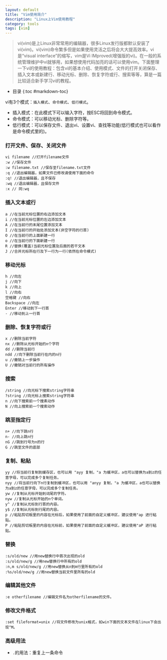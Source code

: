 ```yaml
---
layout: default
title: "Vim使用简介"
description: "Linux上Vim使用教程"
category: tools
tags: [vim]
---
```


> vi(vim)是上Linux非常常用的编辑器，很多Linux发行版都默认安装了vi(vim)。vi(vim)命令繁多但是如果使用灵活之后将会大大提高效率。vi是“visual interface”的缩写，vim是Vi IMproved(增强版的vi)。在一般的系统管理维护中vi就够用，如果想使用代码加亮的话可以使用vim。下面整理一下vi的使用教程：包含vi的基本介绍、使用模式、文件的打开关闭保存、插入文本或新建行、移动光标、删除、恢复字符或行、搜索等等，算是一篇比较适合新手学习vi的教程。

* 目录
{:toc #markdown-toc}

vi有3个模式：`插入模式`、`命令模式`、`低行模式`。

* 插入模式：在此模式下可以输入字符，按ESC将回到命令模式。
* 命令模式：可以移动光标、删除字符等。
* 低行模式：可以保存文件、退出vi、设置vi、查找等功能(低行模式也可以看作是命令模式里的)。

### 打开文件、保存、关闭文件

    vi filename //打开filename文件
    :w //保存文件
    :w filename.txt //保存至filename.txt文件
    :q //退出编辑器，如果文件已修改请使用下面的命令
    :q! //退出编辑器，且不保存
    :wq //退出编辑器，且保存文件
    :x // 同:wq

### 插入文本或行

    a //在当前光标位置的右边添加文本
    i //在当前光标位置的左边添加文本
    A //在当前行的末尾位置添加文本
    I //在当前行的开始处添加文本(非空字符的行首)
    O //在当前行的上面新建一行
    o //在当前行的下面新建一行
    R //替换(覆盖)当前光标位置及后面的若干文本
    J //合并光标所在行及下一行为一行(依然在命令模式)

### 移动光标

    h //向左
    j //向下
    k //向上
    l //向右
    空格键 //向右
    Backspace //向左
    Enter //移动到下一行首
    - //移动到上一行首

### 删除、恢复字符或行

    x //删除当前字符
    nx //删除从光标开始的n个字符
    dd //删除当前行
    ndd //向下删除当前行在内的n行
    u //撤销上一步操作
    U //撤销对当前行的所有操作

### 搜索

    /string //向光标下搜索string字符串
    ?string //向光标上搜索string字符串
    n //向下搜索前一个搜素动作
    N //向上搜索前一个搜索动作

### 跳至指定行

    n+ //向下跳n行
    n- //向上跳n行
    nG //跳到行号为n的行
    G //跳至文件的底部

### 复制、粘贴

    yy //将当前行复制到缓存区，也可以用 "ayy 复制，"a 为缓冲区，a也可以替换为a到z的任意字母，可以完成多个复制任务。
    nyy //将当前行向下n行复制到缓冲区，也可以用 "anyy 复制，"a 为缓冲区，a也可以替换为a到z的任意字母，可以完成多个复制任务。
    yw //复制从光标开始到词尾的字符。
    nyw //复制从光标开始的n个单词。
    y^ //复制从光标到行首的内容。
    y$ //复制从光标到行尾的内容。
    p //粘贴剪切板里的内容在光标后，如果使用了前面的自定义缓冲区，建议使用"ap 进行粘贴。
    P //粘贴剪切板里的内容在光标前，如果使用了前面的自定义缓冲区，建议使用"aP 进行粘贴。

### 替换

    :s/old/new //用new替换行中首次出现的old
    :s/old/new/g //用new替换行中所有的old
    :n,m s/old/new/g //用new替换从n到m行里所有的old
    :%s/old/new/g //用new替换当前文件里所有的old

### 编辑其他文件

    :e otherfilename //编辑文件名为otherfilename的文件。

### 修改文件格式

    :set fileformat=unix //将文件修改为unix格式，如win下面的文本文件在linux下会出现^M。

### 高级用法
* `.`的用法：重复上一条命令


